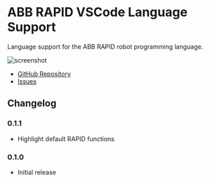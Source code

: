 # ABB RAPID VSCode Language Support

Language support for the ABB RAPID robot programming language.

![screenshot](https://user-images.githubusercontent.com/31570/47122326-0d188800-d2c2-11e8-88ea-7996bc306b2d.png)

* [GitHub Repository](https://github.com/verbotics/vscode-abb-rapid)
* [Issues](https://github.com/verbotics/vscode-abb-rapid/issues)

## Changelog

### 0.1.1

* Highlight default RAPID functions

### 0.1.0

* Initial release
